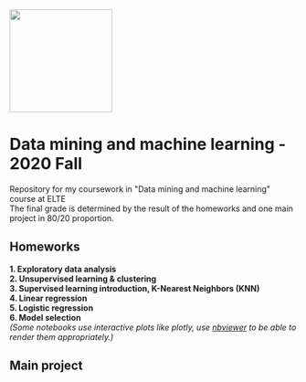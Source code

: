 <img src="https://ttkhok.elte.hu/sites/default/files/mindentudas-egyeteme/elte_cimer_ff.jpg" height="180" />

# Data mining and machine learning - 2020 Fall
Repository for my coursework in "Data mining and machine learning" course at ELTE<br>
The final grade is determined by the result of the homeworks and one main project in 80/20 proportion.
## Homeworks
**1. Exploratory data analysis**<br>
**2. Unsupervised learning & clustering**<br>
**3. Supervised learning introduction, K-Nearest Neighbors (KNN)**<br>
**4. Linear regression**<br>
**5. Logistic regression**<br>
**6. Model selection**<br>
*(Some notebooks use interactive plots like plotly, use [nbviewer](https://nbviewer.jupyter.org/) to be able to render them appropriately.)*
## Main project

